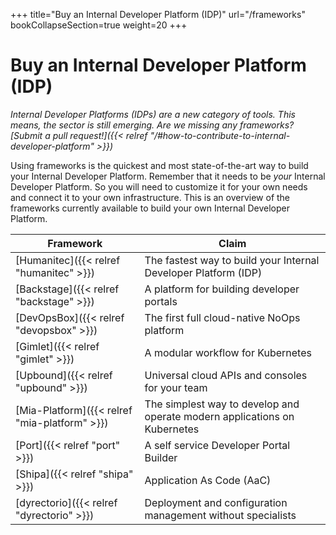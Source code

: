 +++
title="Buy an Internal Developer Platform (IDP)"
url="/frameworks"
bookCollapseSection=true
weight=20
+++

# Buy an Internal Developer Platform (IDP)

_Internal Developer Platforms (IDPs) are a new category of tools. This means, the sector is still emerging. Are we missing any frameworks? [Submit a pull request!]({{< relref "/#how-to-contribute-to-internal-developer-platform" >}})_

Using frameworks is the quickest and most state-of-the-art way to build your Internal Developer Platform. Remember that it needs to be _your_ Internal Developer Platform. So you will need to customize it for your own needs and connect it to your own infrastructure. This is an overview of the frameworks currently available to build your own Internal Developer Platform.

| **Framework**                                 | **Claim**                                                                 |
| --------------------------------------------- | ------------------------------------------------------------------------- |
| [Humanitec]({{< relref "humanitec" >}})       | The fastest way to build your Internal Developer Platform (IDP)           |
| [Backstage]({{< relref "backstage" >}})       | A platform for building developer portals                                 |
| [DevOpsBox]({{< relref "devopsbox" >}})       | The first full cloud-native NoOps platform                                |
| [Gimlet]({{< relref "gimlet" >}})             | A modular workflow for Kubernetes                                         |
| [Upbound]({{< relref "upbound" >}})           | Universal cloud APIs and consoles for your team                           |
| [Mia-Platform]({{< relref "mia-platform" >}}) | The simplest way to develop and operate modern applications on Kubernetes |
| [Port]({{< relref "port" >}})                 | A self service Developer Portal Builder                                   |
| [Shipa]({{< relref "shipa" >}})               | Application As Code (AaC)                                                 |
| [dyrectorio]({{< relref "dyrectorio" >}})     | Deployment and configuration management without specialists               |